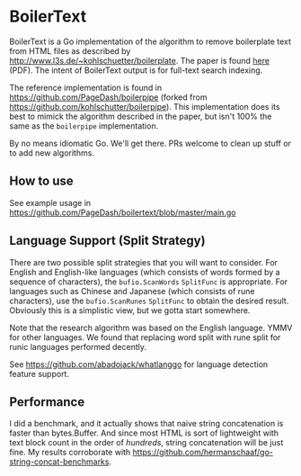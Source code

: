 # BoilerText

BoilerText is a Go implementation of the algorithm to remove boilerplate text from HTML files as described by http://www.l3s.de/~kohlschuetter/boilerplate. The paper is found [here](http://www.l3s.de/~kohlschuetter/publications/wsdm187-kohlschuetter.pdf) (PDF). The intent of BoilerText output is for full-text search indexing.

The reference implementation is found in https://github.com/PageDash/boilerpipe (forked from https://github.com/kohlschutter/boilerpipe). This implementation does its best to mimick the algorithm described in the paper, but isn't 100% the same as the `boilerpipe` implementation.

By no means idiomatic Go. We'll get there. PRs welcome to clean up stuff or to add new algorithms.

## How to use

See example usage in https://github.com/PageDash/boilertext/blob/master/main.go

## Language Support (Split Strategy)

There are two possible split strategies that you will want to consider. For English and English-like languages (which consists of words formed by a sequence of characters), the `bufio.ScanWords` `SplitFunc` is appropriate. For languages such as Chinese and Japanese (which consists of rune characters), use the `bufio.ScanRunes` `SplitFunc` to obtain the desired result. Obviously this is a simplistic view, but we gotta start somewhere.

Note that the research algorithm was based on the English language. YMMV for other languages. We found that replacing word split with rune split for runic languages performed decently.

See https://github.com/abadojack/whatlanggo for language detection feature support.

## Performance

I did a benchmark, and it actually shows that naive string concatenation is faster than bytes.Buffer. And since most HTML is sort of lightweight with text block count in the order of _hundreds_, string concatenation will be just fine. My results corroborate with https://github.com/hermanschaaf/go-string-concat-benchmarks.